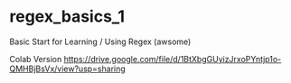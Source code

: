 # regex_basics_1
Basic Start for Learning / Using Regex (awsome)

Colab Version
https://drive.google.com/file/d/1BtXbgGUyizJrxoPYntjp1o-QMHBjBsVx/view?usp=sharing
